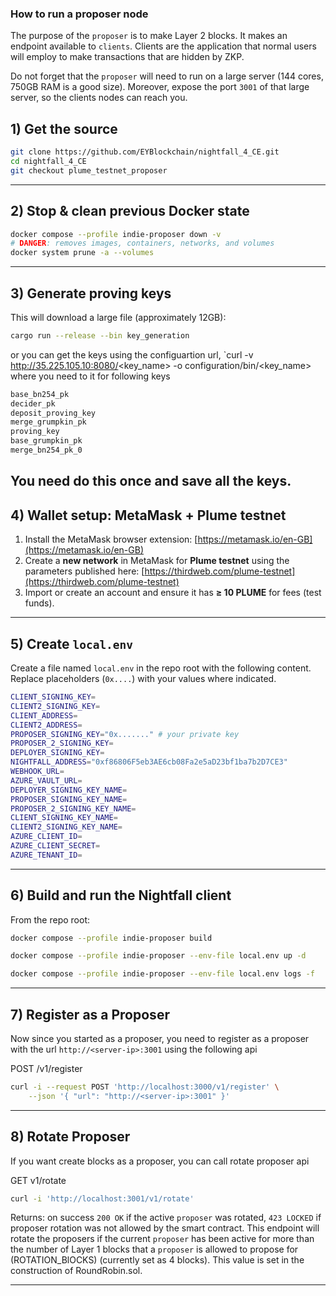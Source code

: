 ### How to run a proposer node

The purpose of the `proposer` is to make Layer 2 blocks. It makes an endpoint available to `clients`. Clients are the application that normal users will employ to make transactions that are hidden by ZKP.

Do not forget that the `proposer` will need to run on a large server (144 cores, 750GB RAM is a good size). Moreover, expose the port `3001` of that large server, so the clients nodes can reach you.

## 1) Get the source

```bash
git clone https://github.com/EYBlockchain/nightfall_4_CE.git
cd nightfall_4_CE
git checkout plume_testnet_proposer
```

---

## 2) Stop & clean previous Docker state

```bash
docker compose --profile indie-proposer down -v
# DANGER: removes images, containers, networks, and volumes
docker system prune -a --volumes
```

---

## 3) Generate proving keys

This will download a large file (approximately 12GB):
```bash
cargo run --release --bin key_generation
```

or you can get the keys using the configuartion url, `curl -v http://35.225.105.10:8080/<key_name> -o configuration/bin/<key_name>
where you need to it for following keys  
```bash
base_bn254_pk    
decider_pk  
deposit_proving_key  
merge_grumpkin_pk
proving_key
base_grumpkin_pk 
merge_bn254_pk_0
```
You need do this once and save all the keys.
---

## 4) Wallet setup: MetaMask + Plume testnet

1. Install the MetaMask browser extension: [https://metamask.io/en-GB](https://metamask.io/en-GB)
2. Create a **new network** in MetaMask for **Plume testnet** using the parameters published here: [https://thirdweb.com/plume-testnet](https://thirdweb.com/plume-testnet)
3. Import or create an account and ensure it has **≥ 10 PLUME** for fees (test funds).

---

## 5) Create `local.env`

Create a file named `local.env` in the repo root with the following content. Replace placeholders (`0x....`) with your values where indicated.

```bash
CLIENT_SIGNING_KEY=
CLIENT2_SIGNING_KEY=
CLIENT_ADDRESS=
CLIENT2_ADDRESS=
PROPOSER_SIGNING_KEY="0x......." # your private key
PROPOSER_2_SIGNING_KEY=
DEPLOYER_SIGNING_KEY=
NIGHTFALL_ADDRESS="0xf86806F5eb3AE6cb08Fa2e5aD23bf1ba7b2D7CE3"
WEBHOOK_URL=
AZURE_VAULT_URL=
DEPLOYER_SIGNING_KEY_NAME=
PROPOSER_SIGNING_KEY_NAME=
PROPOSER_2_SIGNING_KEY_NAME=
CLIENT_SIGNING_KEY_NAME=
CLIENT2_SIGNING_KEY_NAME=
AZURE_CLIENT_ID=
AZURE_CLIENT_SECRET=
AZURE_TENANT_ID=
```

---

## 6) Build and run the Nightfall client

From the repo root:

```bash
docker compose --profile indie-proposer build

docker compose --profile indie-proposer --env-file local.env up -d

docker compose --profile indie-proposer --env-file local.env logs -f
```

---

## 7) Register as a Proposer

Now since you started as a proposer, you need to register as a proposer with the url `http://<server-ip>:3001` using the following api

POST /v1/register

```sh
curl -i --request POST 'http://localhost:3000/v1/register' \
    --json '{ "url": "http://<server-ip>:3001" }'
```
---

## 8) Rotate Proposer
If you want create blocks as a proposer, you can call rotate proposer api

GET v1/rotate

```sh
curl -i 'http://localhost:3001/v1/rotate'
```

Returns: on success `200 OK` if the active `proposer` was rotated, `423 LOCKED` if proposer rotation was not allowed by the smart contract.
This endpoint will rotate the proposers if the current `proposer` has been active for more than the number of Layer 1 blocks that a `proposer` is allowed to propose for (ROTATION_BlOCKS) (currently set as 4 blocks). This value is set in the construction of RoundRobin.sol.

---